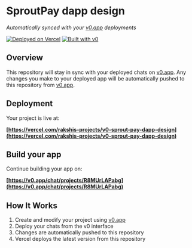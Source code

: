 # SproutPay dapp design

*Automatically synced with your [v0.app](https://v0.app) deployments*

[![Deployed on Vercel](https://img.shields.io/badge/Deployed%20on-Vercel-black?style=for-the-badge&logo=vercel)](https://vercel.com/rakshis-projects/v0-sprout-pay-dapp-design)
[![Built with v0](https://img.shields.io/badge/Built%20with-v0.app-black?style=for-the-badge)](https://v0.app/chat/projects/R8MUrLAPabg)

## Overview

This repository will stay in sync with your deployed chats on [v0.app](https://v0.app).
Any changes you make to your deployed app will be automatically pushed to this repository from [v0.app](https://v0.app).

## Deployment

Your project is live at:

**[https://vercel.com/rakshis-projects/v0-sprout-pay-dapp-design](https://vercel.com/rakshis-projects/v0-sprout-pay-dapp-design)**

## Build your app

Continue building your app on:

**[https://v0.app/chat/projects/R8MUrLAPabg](https://v0.app/chat/projects/R8MUrLAPabg)**

## How It Works

1. Create and modify your project using [v0.app](https://v0.app)
2. Deploy your chats from the v0 interface
3. Changes are automatically pushed to this repository
4. Vercel deploys the latest version from this repository